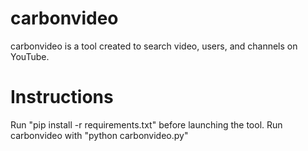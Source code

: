 # carbonvideo
carbonvideo is a tool created to search video, users, and channels on YouTube.
# Instructions
Run "pip install -r requirements.txt" before launching the tool.
Run carbonvideo with "python carbonvideo.py"
